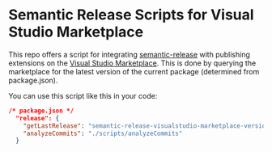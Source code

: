 # Semantic Release Scripts for Visual Studio Marketplace

This repo offers a script for integrating [semantic-release](https://github.com/semantic-release/semantic-release) with publishing extensions on the [Visual Studio Marketplace](https://marketplace.visualstudio.com). This is done by querying the marketplace for the latest version of the current package (determined from package.json).

You can use this script like this in your code:

```json
/* package.json */
  "release": {
    "getLastRelease": "semantic-release-visualstudio-marketplace-version",
    "analyzeCommits": "./scripts/analyzeCommits"
  }
```
